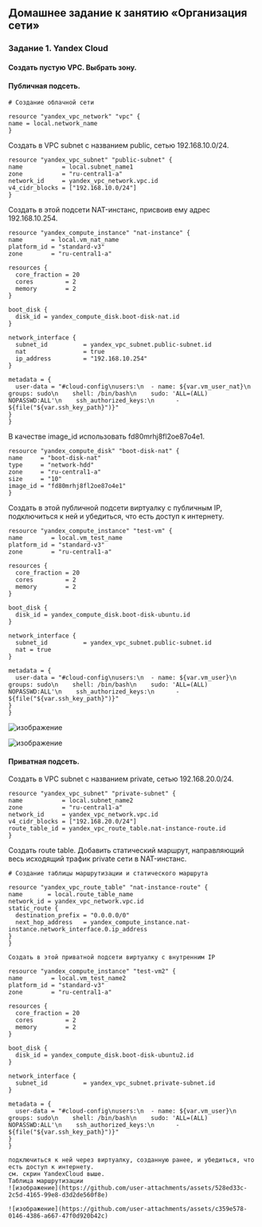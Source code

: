 ## Домашнее задание к занятию «Организация сети»
### Задание 1. Yandex Cloud

####  Создать пустую VPC. Выбрать зону.
  
####  Публичная подсеть.
  ```
  # Создание облачной сети

resource "yandex_vpc_network" "vpc" {
  name = local.network_name
}

  ```
  Создать в VPC subnet с названием public, сетью 192.168.10.0/24.
  ```
resource "yandex_vpc_subnet" "public-subnet" {
  name           = local.subnet_name1
  zone           = "ru-central1-a"
  network_id     = yandex_vpc_network.vpc.id
  v4_cidr_blocks = ["192.168.10.0/24"]
}
  ```
  Создать в этой подсети NAT-инстанс, присвоив ему адрес 192.168.10.254.
  ```
resource "yandex_compute_instance" "nat-instance" {
  name        = local.vm_nat_name
  platform_id = "standard-v3"
  zone        = "ru-central1-a"

  resources {
    core_fraction = 20
    cores         = 2
    memory        = 2
  }

  boot_disk {
    disk_id = yandex_compute_disk.boot-disk-nat.id
  }

  network_interface {
    subnet_id          = yandex_vpc_subnet.public-subnet.id
    nat                = true
    ip_address         = "192.168.10.254"
  }

  metadata = {
    user-data = "#cloud-config\nusers:\n  - name: ${var.vm_user_nat}\n    groups: sudo\n    shell: /bin/bash\n    sudo: 'ALL=(ALL) NOPASSWD:ALL'\n    ssh_authorized_keys:\n      - ${file("${var.ssh_key_path}")}"
  }
}
  ```
В качестве image_id использовать fd80mrhj8fl2oe87o4e1.
  ```
resource "yandex_compute_disk" "boot-disk-nat" {
  name     = "boot-disk-nat"
  type     = "network-hdd"
  zone     = "ru-central1-a"
  size     = "10"
  image_id = "fd80mrhj8fl2oe87o4e1"
}
```
  
  Создать в этой публичной подсети виртуалку с публичным IP, подключиться к ней и убедиться, что есть доступ к интернету.
  ```
resource "yandex_compute_instance" "test-vm" {
  name        = local.vm_test_name
  platform_id = "standard-v3"
  zone        = "ru-central1-a"

  resources {
    core_fraction = 20
    cores         = 2
    memory        = 2
  }

  boot_disk {
    disk_id = yandex_compute_disk.boot-disk-ubuntu.id
  }

  network_interface {
    subnet_id          = yandex_vpc_subnet.public-subnet.id
    nat = true
  }

  metadata = {
    user-data = "#cloud-config\nusers:\n  - name: ${var.vm_user}\n    groups: sudo\n    shell: /bin/bash\n    sudo: 'ALL=(ALL) NOPASSWD:ALL'\n    ssh_authorized_keys:\n      - ${file("${var.ssh_key_path}")}"
  }
}
  ```
![изображение](https://github.com/user-attachments/assets/c28bd264-7b7e-44f3-9691-462bc4a401dc)

![изображение](https://github.com/user-attachments/assets/7c0c7d8c-8512-47e9-bc59-53003836b8b3)


  #### Приватная подсеть.
   Создать в VPC subnet с названием private, сетью 192.168.20.0/24.
  ```
 resource "yandex_vpc_subnet" "private-subnet" {
  name           = local.subnet_name2
  zone           = "ru-central1-a"
  network_id     = yandex_vpc_network.vpc.id
  v4_cidr_blocks = ["192.168.20.0/24"]
  route_table_id = yandex_vpc_route_table.nat-instance-route.id
}
```   
  Создать route table. Добавить статический маршрут, направляющий весь исходящий трафик private сети в NAT-инстанс.
  ```
# Создание таблицы маршрутизации и статического маршрута

resource "yandex_vpc_route_table" "nat-instance-route" {
  name       = local.route_table_name
  network_id = yandex_vpc_network.vpc.id
  static_route {
    destination_prefix = "0.0.0.0/0"
    next_hop_address   = yandex_compute_instance.nat-instance.network_interface.0.ip_address
  }
}
  ```
    Создать в этой приватной подсети виртуалку с внутренним IP
  ```
resource "yandex_compute_instance" "test-vm2" {
  name        = local.vm_test_name2
  platform_id = "standard-v3"
  zone        = "ru-central1-a"

  resources {
    core_fraction = 20
    cores         = 2
    memory        = 2
  }

  boot_disk {
    disk_id = yandex_compute_disk.boot-disk-ubuntu2.id
  }

  network_interface {
    subnet_id          = yandex_vpc_subnet.private-subnet.id
  }

  metadata = {
    user-data = "#cloud-config\nusers:\n  - name: ${var.vm_user}\n    groups: sudo\n    shell: /bin/bash\n    sudo: 'ALL=(ALL) NOPASSWD:ALL'\n    ssh_authorized_keys:\n      - ${file("${var.ssh_key_path}")}"
  }
}
  ```
       
    подключиться к ней через виртуалку, созданную ранее, и убедиться, что есть доступ к интернету.
    см. скрин YandexCloud выше.
    Таблица маршрутизации
    ![изображение](https://github.com/user-attachments/assets/528ed33c-2c5d-4165-99e8-d3d2de560f8e)

    ![изображение](https://github.com/user-attachments/assets/c359e578-0146-4386-a667-47f0d920b42c)



